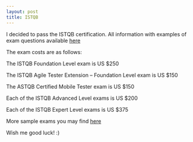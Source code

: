 ```yaml
---
layout: post
title: ISTQB
---
```



I decided to pass the ISTQB certification. 
All information with examples of exam questions available [here](https://www.astqb.org/)

The exam costs are as follows:

The ISTQB Foundation Level exam is US $250

The ISTQB Agile Tester Extension – Foundation Level exam is US $150

The ASTQB Certified Mobile Tester exam is US $150

Each of the ISTQB Advanced Level exams is US $200

Each of the ISTQB Expert Level exams is US $375

More sample exams you may find [here](http://www.testingexcellence.com/istqb-quiz/istqb-sample-exam-questions-testing-fundamentals/)

Wish me good luck! :)
